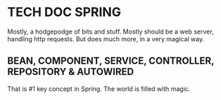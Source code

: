 # TECH DOC SPRING

Mostly, a hodgepodge of bits and stuff. Mostly should be a web server, handling http requests. But does much more, in a very magical way.

## BEAN, COMPONENT, SERVICE, CONTROLLER, REPOSITORY & AUTOWIRED

That is #1 key concept in Spring. The world is filled with magic.

